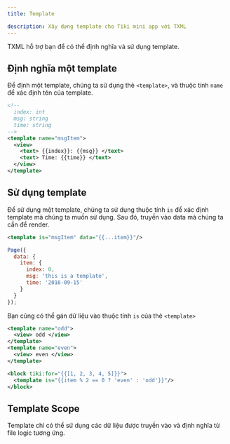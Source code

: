 ```yaml
---
title: Template

description: Xây dựng template cho Tiki mini app với TXML
---
```


TXML hỗ trợ bạn để có thể định nghĩa và sử dụng template.

## Định nghĩa một template

Để định một template, chúng ta sử dụng thẻ `<template>`, và thuộc tính `name` để xác định tên của template.

```xml
<!--
  index: int
  msg: string
  time: string
-->
<template name="msgItem">
  <view>
    <text> {{index}}: {{msg}} </text>
    <text> Time: {{time}} </text>
  </view>
</template>
```

## Sử dụng template

Để sử dụng một template, chúng ta sử dụng thuộc tính `is` để xác định template mà chúng ta muốn sử dụng.
Sau đó, truyền vào data mà chúng ta cần để render.

```xml
<template is="msgItem" data="{{...item}}"/>
```

```js
Page({
  data: {
    item: {
      index: 0,
      msg: 'this is a template',
      time: '2016-09-15'
    }
  }
});
```

Bạn cũng có thể gán dữ liệu vào thuộc tính `is` của thẻ `<template>`

```xml
<template name="odd">
  <view> odd </view>
</template>
<template name="even">
  <view> even </view>
</template>

<block tiki:for="{{[1, 2, 3, 4, 5]}}">
  <template is="{{item % 2 == 0 ? 'even' : 'odd'}}"/>
</block>
```

## Template Scope

Template chỉ có thể sử dụng các dữ liệu được truyền vào và định nghĩa từ file logic tương ứng.
